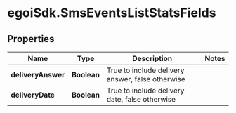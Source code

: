 # egoiSdk.SmsEventsListStatsFields

## Properties
Name | Type | Description | Notes
------------ | ------------- | ------------- | -------------
**deliveryAnswer** | **Boolean** | True to include delivery answer, false otherwise | 
**deliveryDate** | **Boolean** | True to include delivery date, false otherwise | 


